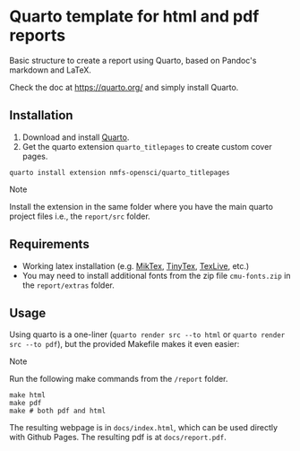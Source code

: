 # Quarto template for html and pdf reports

Basic structure to create a report using Quarto, based on Pandoc's markdown and LaTeX. 

Check the doc at <https://quarto.org/> and simply install Quarto.


## Installation

1. Download and install [Quarto](https://quarto.org/docs/download/).
2. Get the quarto extension ```quarto_titlepages``` to create custom cover pages.
 ```
 quarto install extension nmfs-opensci/quarto_titlepages
 ```
> [!NOTE]  
> Install the extension in the same folder where you have the main quarto project files i.e., the `report/src` folder.

## Requirements

- Working latex installation (e.g. [MikTex](https://miktex.org/download), [TinyTex](https://yihui.org/tinytex/), [TexLive](https://www.tug.org/texlive/), etc.)
- You may need to install additional fonts from the zip file `cmu-fonts.zip` in the `report/extras` folder. 

## Usage

Using quarto is a one-liner (`quarto render src --to html` or `quarto render src --to pdf`), but the provided Makefile makes it even easier:

> [!NOTE]  
> Run the following make commands from the `/report` folder.

```
make html
make pdf
make # both pdf and html
```


The resulting webpage is in `docs/index.html`, which can be used directly with Github Pages. The resulting pdf is at `docs/report.pdf`.
